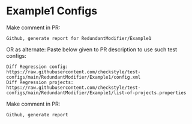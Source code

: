 # Example1 Configs
Make comment in PR:
```
Github, generate report for RedundantModifier/Example1
```
OR as alternate:
Paste below given to PR description to use such test configs:
```
Diff Regression config: https://raw.githubusercontent.com/checkstyle/test-configs/main/RedundantModifier/Example1/config.xml
Diff Regression projects: https://raw.githubusercontent.com/checkstyle/test-configs/main/RedundantModifier/Example1/list-of-projects.properties
```
Make comment in PR:
```
Github, generate report
```
